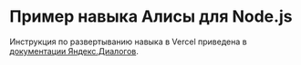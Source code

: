 # Пример навыка Алисы для Node.js

Инструкция по развертыванию навыка в Vercel приведена в [документации Яндекс.Диалогов](https://yandex.ru/dev/dialogs/alice/doc/deploy-vercel.html).